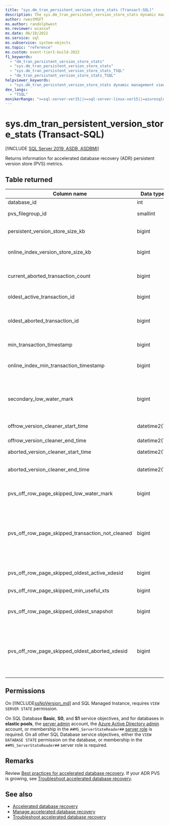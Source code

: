 ```yaml
---
title: "sys.dm_tran_persistent_version_store_stats (Transact-SQL)"
description: The sys.dm_tran_persistent_version_store_stats dynamic management view returns information for accelerated database recovery (ADR) persistent version store (PVS) metrics.
author: rwestMSFT
ms.author: randolphwest
ms.reviewer: wiassaf
ms.date: 06/10/2022
ms.service: sql
ms.subservice: system-objects
ms.topic: "reference"
ms.custom: event-tier1-build-2022
f1_keywords:
  - "dm_tran_persistent_version_store_stats"
  - "sys.dm_tran_persistent_version_store_stats"
  - "sys.dm_tran_persistent_version_store_stats_TSQL"
  - "dm_tran_persistent_version_store_stats_TSQL"
helpviewer_keywords:
  - "sys.dm_tran_persistent_version_store_stats dynamic management view"
dev_langs:
  - "TSQL"
monikerRange: ">=sql-server-ver15||>=sql-server-linux-ver15||=azuresqldb-mi-current||=azuresqldb-current"
---
```

# sys.dm_tran_persistent_version_store_stats (Transact-SQL)
[!INCLUDE [SQL Server 2019, ASDB, ASDBMI](../../includes/applies-to-version/sqlserver2019-asdb-asdbmi.md)]

  Returns information for accelerated database recovery (ADR) persistent version store (PVS) metrics. 
    
## Table returned  

|Column name|Data type|Description|  
|-----------------|---------------|-----------------|  
|database_id  |  int|  The `database_id` of this row.  |
|pvs_filegroup_id  |  smallint |  The filegroup that hosts PVS version store. |
|persistent_version_store_size_kb|    bigint | The PVS size in kilobytes. This value is used to determine current space used by PVS. |
|online_index_version_store_size_kb|    bigint | The special version store size, in kilobytes, used during online index rebuild.|
|current_aborted_transaction_count|    bigint | The number of abort transactions in the database. Detail of the abort transactions can be viewed in `sys.dm_tran_aborted_transactions`. |
|oldest_active_transaction_id|    bigint | The transaction ID of the oldest active transaction.  |
|oldest_aborted_transaction_id|    bigint | The transaction ID of the oldest abort transaction. If the PVS cleaner cannot remove the aborted transaction, this value will reflect the oldest value.|
|min_transaction_timestamp|    bigint | The minimum useful timestamp in the system from snapshot scans.  |
|online_index_min_transaction_timestamp|    bigint | The minimum useful timestamp in the system to hold up the PVS cleanup. This corresponds to `online_index_version_store_size_kb`. |
|secondary_low_water_mark|    bigint | The low water mark aggregated for queries on readable secondaries. It is a transaction ID and can be used to compare with `oldest_active_transaction_id` and `oldest_aborted_transaction_id`. |
|offrow_version_cleaner_start_time   | datetime2(7) |  The start time of the off-row PVS cleanup process. |
|offrow_version_cleaner_end_time   | datetime2(7) | The last end time of the off-row PVS cleanup process. |
|aborted_version_cleaner_start_time   | datetime2(7) | The start timestamp of a full sweep. |
|aborted_version_cleaner_end_time   | datetime2(7) |  The end timestamp of last full sweep. If start time has value but the end time does not, it means PVS cleanup is ongoing on this database. |
|pvs_off_row_page_skipped_low_water_mark|    bigint | The number of pages skipped for reclaim due to hold up from secondary read queries.  |
|pvs_off_row_page_skipped_transaction_not_cleaned|    bigint | The number of pages skipped for reclaim due to aborted transactions. Note this value does not reflect the PVS hold up from aborted transactions since the version cleaner uses a min threshold for aborted transaction version cleanup. This can be ignored for large PVS issue. |
|pvs_off_row_page_skipped_oldest_active_xdesid|    bigint | The number of pages skipped for reclaim due to the oldest active transaction. |
|pvs_off_row_page_skipped_min_useful_xts|    bigint | The number of pages skipped for reclaim due to a long snapshot scan. |
|pvs_off_row_page_skipped_oldest_snapshot|    bigint | The number of pages skipped for reclaim due to online index rebuild activities. This is not common for PVS usage. |
|pvs_off_row_page_skipped_oldest_aborted_xdesid|bigint| **Applies to: [!INCLUDE[sssql22-md](../../includes/sssql22-md.md)] and later.**<BR />The number of pages skipped for reclaim due to oldest aborted transactions. If the version cleaner is slow or invalidated, this will reflect how many pages must be kept for aborted transactions. |
  
## Permissions

On [!INCLUDE[ssNoVersion_md](../../includes/ssnoversion-md.md)] and SQL Managed Instance, requires `VIEW SERVER STATE` permission.

On SQL Database **Basic**, **S0**, and **S1** service objectives, and for databases in **elastic pools**, the [server admin](/azure/azure-sql/database/logins-create-manage#existing-logins-and-user-accounts-after-creating-a-new-database) account, the [Azure Active Directory admin](/azure/azure-sql/database/authentication-aad-overview#administrator-structure) account, or membership in the `##MS_ServerStateReader##` [server role](/azure/azure-sql/database/security-server-roles) is required. On all other SQL Database service objectives, either the `VIEW DATABASE STATE` permission on the database, or membership in the `##MS_ServerStateReader##` server role is required.   

## Remarks   

Review [Best practices for accelerated database recovery](../accelerated-database-recovery-management.md#best-practices-for-accelerated-database-recovery). If your ADR PVS is growing, see [Troubleshoot accelerated database recovery](../accelerated-database-recovery-troubleshoot.md).

## See also

- [Accelerated database recovery](../accelerated-database-recovery-concepts.md)
- [Manage accelerated database recovery](../accelerated-database-recovery-management.md)
- [Troubleshoot accelerated database recovery](../accelerated-database-recovery-troubleshoot.md)
